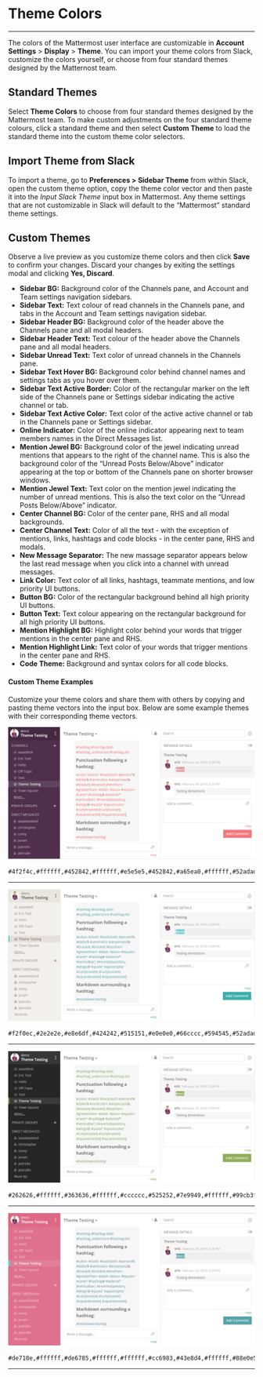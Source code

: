 # Theme Colors
_____
The colors of the Mattermost user interface are customizable in **Account Settings** > **Display** > **Theme**. You can import your theme colors from Slack, customize the colors yourself, or choose from four standard themes designed by the Matternost team.

## Standard Themes
Select **Theme Colors** to choose from four standard themes designed by the Mattermost team. To make custom adjustments on the four standard theme colours, click a standard theme and then select **Custom Theme** to load the standard theme into the custom theme color selectors.

## Import Theme from Slack
To import a theme, go to **Preferences > Sidebar Theme** from within Slack, open the custom theme option, copy the theme color vector and then paste it into the *Input Slack Theme* input box in Mattermost. Any theme settings that are not customizable in Slack will default to the “Mattermost” standard theme settings.

## Custom Themes
Observe a live preview as you customize theme colors and then click **Save** to confirm your changes. Discard your changes by exiting the settings modal and clicking **Yes, Discard**.

- **Sidebar BG:** Background color of the Channels pane, and Account and Team settings navigation sidebars.
- **Sidebar Text:** Text colour of read channels in the Channels pane, and tabs in the Account and Team settings navigation sidebar.
- **Sidebar Header BG:** Background color of the header above the Channels pane and all modal headers.
- **Sidebar Header Text:** Text colour of the header above the Channels pane and all modal headers.
- **Sidebar Unread Text:** Text color of unread channels in the Channels pane.
- **Sidebar Text Hover BG:** Background color behind channel names and settings tabs as you hover over them.
- **Sidebar Text Active Border:** Color of the rectangular marker on the left side of the Channels pane or Settings sidebar indicating the active channel or tab.
- **Sidebar Text Active Color:** Text color of the active active channel or tab in the Channels pane or Settings sidebar.
- **Online Indicator:** Color of the online indicator appearing next to team members names in the Direct Messages list.
- **Mention Jewel BG:** Background color of the jewel indicating unread mentions that appears to the right of the channel name. This is also the background color of the “Unread Posts Below/Above” indicator appearing at the top or bottom of the Channels pane on shorter browser windows.
- **Mention Jewel Text:** Text color on the mention jewel indicating the number of unread mentions. This is also the text color on the “Unread Posts Below/Above” indicator.
- **Center Channel BG:** Color of the center pane, RHS and all modal backgrounds.
- **Center Channel Text:** Color of all the text - with the exception of mentions, links, hashtags and code blocks - in the center pane, RHS and modals.
- **New Message Separator:** The new massage separator appears below the last read message when you click into a channel with unread messages.
- **Link Color:** Text color of all links, hashtags, teammate mentions, and low priority UI buttons.
- **Button BG:** Color of the rectangular background behind all high priority UI buttons.
- **Button Text:** Text colour appearing on the rectangular background for all high priority UI buttons.
- **Mention Highlight BG:** Highlight color behind your words that trigger mentions in the center pane and RHS.
- **Mention Highlight Link:** Text color of your words that trigger mentions in the center pane and RHS.
- **Code Theme:** Background and syntax colors for all code blocks.

#### Custom Theme Examples
Customize your theme colors and share them with others by copying and pasting theme vectors into the input box. Below are some example themes with their corresponding theme vectors.

![theme1](../../images/theme1.PNG)
```
#4f2f4c,#ffffff,#452842,#ffffff,#e5e5e5,#452842,#a65ea0,#ffffff,#52adad,#d4b579,#f2777a,#ffffff,#ffffff,#444444,#f2777a,#f2777a,#f2777a,#ffffff,#e08d8f,#ffffff,solarized_dark
```
___

![theme2](../../images/theme2.PNG)
```
#f2f0ec,#2e2e2e,#e8e6df,#424242,#515151,#e0e0e0,#66cccc,#594545,#52adad,#d4b579,#66cccc,#ffffff,#ffffff,#444444,#f2777a,#3dadad,#3dadad,#ffffff,#66cccc,#ffffff,github
```
___

![theme3](../../images/theme3.PNG)
```
#262626,#ffffff,#363636,#ffffff,#cccccc,#525252,#7e9949,#ffffff,#99cb3f,#b8b884,#7e9949,#ffffff,#ffffff,#444444,#90ad58,#90ad58,#90ad58,#ffffff,#90ad58,#ffffff,monokai
```
___

![theme4](../../images/theme4.PNG)
```
#de718e,#ffffff,#de6785,#ffffff,#ffffff,#cc6983,#43e8d4,#ffffff,#88e0e5,#ccdb91,#55a3a8,#ffffff,#ffffff,#444444,#55a3a8,#55a3a8,#55a3a8,#ffffff,#55a3a8,#ffffff,solarized_light
```
___
